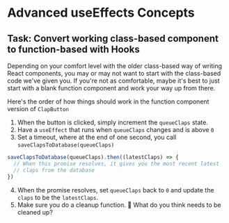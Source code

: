 # Advanced useEffects Concepts

## Task: Convert working class-based component to function-based with Hooks

Depending on your comfort level with the older class-based way of writing React components, you may or may not want to start with the class-based code we've given you. If you're not as comfortable, maybe it's best to just start with a blank function component and work your way up from there.

Here's the order of how things should work in the function component version of `ClapButton`

1. When the button is clicked, simply increment the `queueClaps` state.
2. Have a `useEffect` that runs when `queueClaps` changes and is above `0`
3. Set a timeout, where at the end of one second, you call `saveClapsToDatabase(queueClaps)`

```js
saveClapsToDatabase(queueClaps).then((latestClaps) => {
  // When this promise resolves, it gives you the most recent latest
  // claps from the database
})
```

4. When the promise resolves, set `queueClaps` back to `0` and update the `claps` to be the `latestClaps`.
5. Make sure you do a cleanup function. 🤔 What do you think needs to be cleaned up?

